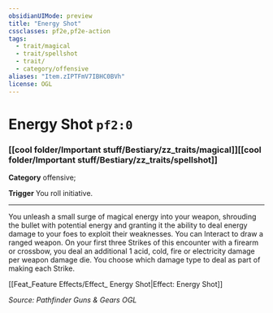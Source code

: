 ```yaml
---
obsidianUIMode: preview
title: "Energy Shot"
cssclasses: pf2e,pf2e-action
tags:
  - trait/magical
  - trait/spellshot
  - trait/
  - category/offensive
aliases: "Item.zIPTFmV7IBHC0BVh"
license: OGL
---
```

# Energy Shot `pf2:0`

### [[cool folder/Important stuff/Bestiary/zz_traits/magical]][[cool folder/Important stuff/Bestiary/zz_traits/spellshot]]

**Category** offensive; 




**Trigger** You roll initiative.

* * *

You unleash a small surge of magical energy into your weapon, shrouding the bullet with potential energy and granting it the ability to deal energy damage to your foes to exploit their weaknesses. You can Interact to draw a ranged weapon. On your first three Strikes of this encounter with a firearm or crossbow, you deal an additional 1 acid, cold, fire or electricity damage per weapon damage die. You choose which damage type to deal as part of making each Strike.

[[Feat_Feature Effects/Effect_ Energy Shot|Effect: Energy Shot]]

*Source: Pathfinder Guns & Gears*
*OGL*